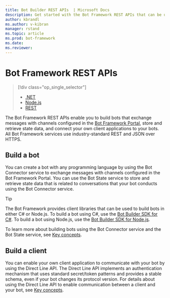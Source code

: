 ```yaml
---
title: Bot Builder REST APIs  | Microsoft Docs
description: Get started with the Bot Framework REST APIs that can be used to build bots and clients that connect to bots.
author: kbrandl
ms.author: v-kibran
manager: rstand
ms.topic: article
ms.prod: bot-framework
ms.date: 
ms.reviewer: 
---
```


# Bot Framework REST APIs
> [!div class="op_single_selector"]
> - [.NET](../dotnet/bot-builder-dotnet-overview.md)
> - [Node.js](../nodejs/bot-builder-nodejs-overview.md)
> - [REST](../rest-api/bot-framework-rest-overview.md)

The Bot Framework REST APIs enable you to build bots that exchange messages with channels configured in the <a href="https://dev.botframework.com/" target="_blank">Bot Framework Portal</a>, store and retrieve state data, and connect your own client applications to your bots. All Bot Framework services use industry-standard REST and JSON over HTTPS.

## Build a bot

You can create a bot with any programming language by using the Bot Connector service to exchange messages with channels configured in the Bot Framework Portal. You can use the Bot State service to store and retrieve state data that is related to conversations that your bot conducts using the Bot Connector service. 

> [!TIP]
> The Bot Framework provides client libraries that can be used to build bots in either C# or Node.js. 
> To build a bot using C#, use the [Bot Builder SDK for C#](~/dotnet/bot-builder-dotnet-overview.md). 
> To build a bot using Node.js, use the [Bot Builder SDK for Node.js](~/nodejs/index.md). 

To learn more about building bots using the Bot Connector service and the Bot State service, see [Key concepts](~/rest-api/bot-framework-rest-connector-concepts.md).

## Build a client

You can enable your own client application to communicate with your bot by using the Direct Line API. 
The Direct Line API implements an authentication mechanism that uses standard secret/token patterns and provides a stable schema, even if your bot changes its protocol version. For details about using the Direct Line API to enable communication between a client and your bot, see [Key concepts](~/rest-api/bot-framework-rest-direct-line-concepts.md). 


